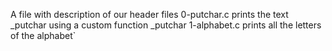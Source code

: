 A file with description of our header files
0-putchar.c prints the text _putchar using a custom function _putchar
1-alphabet.c prints all the letters of the alphabet`
